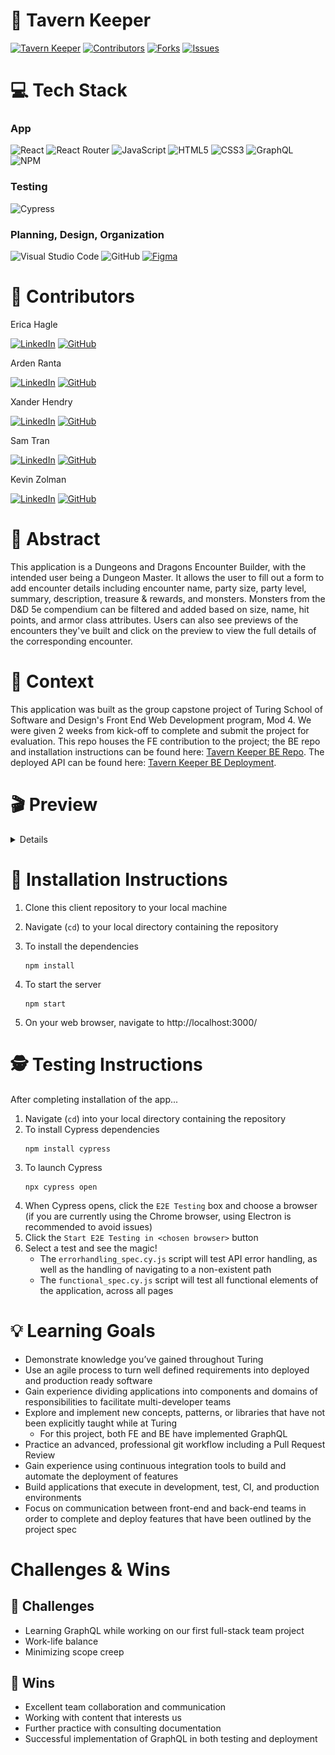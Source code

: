 # 🍻 Tavern Keeper
[![Tavern Keeper](https://img.shields.io/badge/Tavern_Keeper-Visit_Website-purple?style=for-the-badge)](https://tavern-keeper-fe.vercel.app/)
[![Contributors][contributors-shield]][contributors-url]
[![Forks][forks-shield]][forks-url]
[![Issues][issues-shield]][issues-url]


# 💻 Tech Stack
### App
![React](https://img.shields.io/badge/React-20232A?style=for-the-badge&logo=react&logoColor=61DAFB)
![React Router](https://img.shields.io/badge/React_Router-CA4245?style=for-the-badge&logo=react-router&logoColor=white)
![JavaScript](https://img.shields.io/badge/javascript-%23323330.svg?style=for-the-badge&logo=javascript&logoColor=%23F7DF1E)
![HTML5](https://img.shields.io/badge/html5-%23E34F26.svg?style=for-the-badge&logo=html5&logoColor=white)
![CSS3](https://img.shields.io/badge/css3-%231572B6.svg?style=for-the-badge&logo=css3&logoColor=white)
![GraphQL](https://img.shields.io/badge/GraphQl-E10098?style=for-the-badge&logo=graphql&logoColor=white)
![NPM](https://img.shields.io/badge/NPM-%23CB3837.svg?style=for-the-badge&logo=npm&logoColor=white)


### Testing
![Cypress](https://img.shields.io/badge/Cypress-17202C?logo=cypress&logoColor=fff&style=for-the-badge)


### Planning, Design, Organization
![Visual Studio Code](https://img.shields.io/badge/Visual%20Studio%20Code-0078d7.svg?style=for-the-badge&logo=visual-studio-code&logoColor=white)
![GitHub](https://img.shields.io/badge/github-%23121011.svg?style=for-the-badge&logo=github&logoColor=white)
[![Figma](https://img.shields.io/badge/figma-%23F24E1E.svg?style=for-the-badge&logo=figma&logoColor=white)](https://www.figma.com/file/onraXBNfP8PeeiThF8Bla0/Tavern-Keeper-FE?type=design&node-id=13-2&mode=design&t=JJGPVCZ9i5aa8wde-0)


# 🧠 Contributors
Erica Hagle 

[![LinkedIn][linkedin-shield]][linkedin-url-eh] 
[![GitHub][github-shield-eh]][github-url-eh]


Arden Ranta 

[![LinkedIn][linkedin-shield]][linkedin-url-ar] 
[![GitHub][github-shield-ar]][github-url-ar]


Xander Hendry 

[![LinkedIn][linkedin-shield]][linkedin-url-zh]
[![GitHub][github-shield-zh]][github-url-zh]


Sam Tran 

[![LinkedIn][linkedin-shield]][linkedin-url-st]
[![GitHub][github-shield-st]][github-url-st]


Kevin Zolman 

[![LinkedIn][linkedin-shield]][linkedin-url-kz]
[![GitHub][github-shield-kz]][github-url-kz]


# 💭 Abstract
This application is a Dungeons and Dragons Encounter Builder, with the intended user being a Dungeon Master. It allows the user to fill out a form to add encounter details including encounter name, party size, party level, summary, description, treasure & rewards, and monsters. Monsters from the D&D 5e compendium can be filtered and added based on size, name, hit points, and armor class attributes. Users can also see previews of the encounters they've built and click on the preview to view the full details of the corresponding encounter.


# 📝 Context
This application was built as the group capstone project of Turing School of Software and Design's Front End Web Development program, Mod 4. We were given 2 weeks from kick-off to complete and submit the project for evaluation. This repo houses the FE contribution to the project; the BE repo and installation instructions can be found here: [Tavern Keeper BE Repo][backend-repo-url]. The deployed API can be found here: [Tavern Keeper BE Deployment][backend-deployment-url].


# 🎬 Preview
<details>
<h2  id="preview"> 🎥 Desktop Preview 📱 </h2>
<h3>MacBook</h3>
![macbook preview](macbook-preview-tk.gif)

<h2  id="preview"> 📱 Mobile and Tablet Views </h2>
<h3>iPad</h3>
![ipad preview](ipad-preview-tk.gif)

<h3>iPhone</h3>
![iphone preview](iphone-preview-tk.gif)
</details>


# 🔧 Installation Instructions
1. Clone this client repository to your local machine
2. Navigate (`cd`) to your local directory containing the repository
3. To install the dependencies
    ```
    npm install
    ```

4. To start the server
    ```
    npm start
    ```
5. On your web browser, navigate to http://localhost:3000/


# 🕵️ Testing Instructions
After completing installation of the app...

1. Navigate (`cd`) into your local directory containing the repository
2. To install Cypress dependencies
    ```
    npm install cypress
    ```
3. To launch Cypress
    ```
    npx cypress open
    ```
4. When Cypress opens, click the `E2E Testing` box and choose a browser (if you are currently using the Chrome browser, using Electron is recommended to avoid issues)
5. Click the `Start E2E Testing in <chosen browser>` button
6. Select a test and see the magic!
    - The `errorhandling_spec.cy.js` script will test API error handling, as well as the handling of navigating to a non-existent path
    - The `functional_spec.cy.js` script will test all functional elements of the application, across all pages


# 💡 Learning Goals
- Demonstrate knowledge you’ve gained throughout Turing
- Use an agile process to turn well defined requirements into deployed and production ready software
- Gain experience dividing applications into components and domains of responsibilities to facilitate multi-developer teams
- Explore and implement new concepts, patterns, or libraries that have not been explicitly taught while at Turing
  - For this project, both FE and BE have implemented GraphQL
- Practice an advanced, professional git workflow including a Pull Request Review
- Gain experience using continuous integration tools to build and automate the deployment of features
- Build applications that execute in development, test, CI, and production environments
- Focus on communication between front-end and back-end teams in order to complete and deploy features that have been outlined by the project spec


# Challenges & Wins
## 🚧 Challenges
- Learning GraphQL while working on our first full-stack team project 
- Work-life balance
- Minimizing scope creep 


## 🌟 Wins
- Excellent team collaboration and communication
- Working with content that interests us
- Further practice with consulting documentation
- Successful implementation of GraphQL in both testing and deployment

<!-- MARKDOWN LINKS & IMAGES -->
<!-- https://www.markdownguide.org/basic-syntax/#reference-style-links -->
[contributors-shield]: https://img.shields.io/github/contributors/Tavern-Keeper-2308/tavern-keeper-fe.svg?style=for-the-badge
[contributors-url]: https://github.com/Tavern-Keeper-2308/tavern-keeper-fe/graphs/contributors
[forks-shield]: https://img.shields.io/github/forks/Tavern-Keeper-2308/tavern-keeper-fe.svg?style=for-the-badge
[forks-url]: https://github.com/Tavern-Keeper-2308/tavern-keeper-fe/network/members
[stars-shield]: https://img.shields.io/github/stars/Tavern-Keeper-2308/tavern-keeper-fe.svg?style=for-the-badge
[stars-url]: https://github.com/Tavern-Keeper-2308/tavern-keeper-fe/stargazers
[issues-shield]: https://img.shields.io/github/issues/Tavern-Keeper-2308/tavern-keeper-fe.svg?style=for-the-badge
[issues-url]: https://github.com/Tavern-Keeper-2308/tavern-keeper-fe/issues
[license-shield]: https://img.shields.io/github/license/Tavern-Keeper-2308/tavern-keeper-fe.svg?style=for-the-badge
[license-url]: https://github.com/Tavern-Keeper-2308/tavern-keeper-fe/blob/master/LICENSE.txt
[backend-repo-url]: https://github.com/Tavern-Keeper-2308/tavern_keeper_be
[backend-deployment-url]: https://tavern-keeper-be.onrender.com/graphql/

<!-- BUILD WITH SHIELDS -->
[Rails-shield]: https://img.shields.io/badge/Ruby%20on%20Rails-CC0000?style=for-the-badge&logo=ruby-on-rails&logoColor=white
[Rails-url]: https://rubyonrails.org/

[GraphQL-shield]: https://img.shields.io/badge/GraphQL-E10098?style=for-the-badge&logo=GraphQL&logoColor=white
[GraphQL-url]: https://graphql.org/

[PostgreSQL-shield]: https://img.shields.io/badge/PostgreSQL-336791?style=for-the-badge&logo=postgresql&logoColor=white
[PostgreSQL-url]: https://www.postgresql.org/

[HTML-shield]: https://img.shields.io/badge/HTML5-E34F26?style=for-the-badge&logo=html5&logoColor=white
[HTML-url]: https://developer.mozilla.org/en-US/docs/Web/HTML

[JavaScript-shield]: https://img.shields.io/badge/JavaScript-F7DF1E?style=for-the-badge&logo=javascript&logoColor=black
[JavaScript-url]: https://developer.mozilla.org/en-US/docs/Web/JavaScript

[Bootstrap.com]: https://img.shields.io/badge/Bootstrap-563D7C?style=for-the-badge&logo=bootstrap&logoColor=white
[Bootstrap-url]: https://getbootstrap.com

<!-- GEM SHIELDS -->
[gem-debug]: https://img.shields.io/badge/debug-1.9.1-brightgreen?style=flat-square
[gem-debug-url]: https://rubygems.org/gems/debug

[gem-rspec-rails]: https://img.shields.io/badge/rspec--rails-6.1.0-green?style=flat-square
[gem-rspec-rails-url]: https://github.com/rspec/rspec-rails

[gem-simplecov]: https://img.shields.io/badge/simplecov-0.22.0-yellow?style=flat-square
[gem-simplecov-url]: https://github.com/simplecov-ruby/simplecov

[gem-factory_bot_rails]: https://img.shields.io/badge/factory_bot_rails-6.4.0-success?style=flat-square
[gem-factory_bot_rails-url]: https://github.com/thoughtbot/factory_bot_rails

[gem-faker]: https://img.shields.io/badge/faker-3.2.2-red?style=flat-square
[gem-faker-url]: https://github.com/faker-ruby/faker

[gem-pry]: https://img.shields.io/badge/pry-0.14.2-yellow?style=flat-square
[gem-pry-url]: https://github.com/pry/pry

[gem-shoulda-matchers]: https://img.shields.io/badge/shoulda--matchers-6.0.0-orange?style=flat-square
[gem-shoulda-matchers-url]: https://github.com/thoughtbot/shoulda-matchers

[gem-faraday]: https://img.shields.io/badge/faraday-2.8.1-yellowgreen?style=flat-square
[gem-faraday-url]: https://github.com/lostisland/faraday

[gem-figaro]: https://img.shields.io/badge/figaro-1.2.0-critical?style=flat-square
[gem-figaro-url]: https://github.com/laserlemon/figaro

[gem-jsonapi-serializer]: https://img.shields.io/badge/jsonapi--serializer-2.2.0-blue?style=flat-square
[gem-jsonapi-serializer-url]: https://github.com/jsonapi-serializer/jsonapi-serializer

[gem-capybara]: https://img.shields.io/badge/capybara-3.39.2-brightgreen?style=flat-square
[gem-capybara-url]: https://github.com/teamcapybara/capybara

[gem-webmock]: https://img.shields.io/badge/webmock-3.19.1-yellowgreen?style=flat-square
[gem-webmock-url]: https://github.com/bblimke/webmock

[gem-vcr]: https://img.shields.io/badge/vcr-6.2.0-orange?style=flat-square
[gem-vcr-url]: https://github.com/vcr/vcr


<!-- CONTRIBUTOR SHIELDS AND URLS -->
[github-shield-zh]: https://img.shields.io/badge/GitHub-XanderHendry-success?style=for-the-badge&logo=github
[github-url-zh]: https://github.com/xanderhendry

[github-shield-st]: https://img.shields.io/badge/GitHub-Sykogst-success?style=for-the-badge&logo=github
[github-url-st]: https://github.com/Sykogst

[github-shield-kz]: https://img.shields.io/badge/GitHub-zkevkev-success?style=for-the-badge&logo=github
[github-url-kz]: https://github.com/zkevkev

[github-shield-eh]: https://img.shields.io/badge/GitHub-ericahagle-success?style=for-the-badge&logo=github
[github-url-eh]: https://github.com/ericahagle

[github-shield-ar]: https://img.shields.io/badge/GitHub-tenthwalker-success?style=for-the-badge&logo=github
[github-url-ar]: https://github.com/tenthwalker

<!-- LINKEDIN SHIELDS AND URLS-->
[linkedin-shield]: https://img.shields.io/badge/-LinkedIn-black.svg?style=for-the-badge&logo=linkedin&colorB=555
[linkedin-url-st]: https://www.linkedin.com/in/sam-t-tran
[linkedin-url-kz]: https://www.linkedin.com/in/kevin-zolman
[linkedin-url-zh]: https://www.linkedin.com/in/xander-hendry-70b804289
[linkedin-url-eh]: https://www.linkedin.com/in/ericahagle
[linkedin-url-ar]: https://www.linkedin.com/in/arden-ranta/
